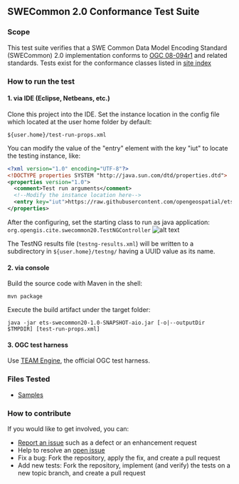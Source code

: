## SWECommon 2.0 Conformance Test Suite

### Scope

This test suite verifies that a SWE Common Data Model Encoding Standard (SWECommon) 2.0 implementation conforms 
to [OGC 08-094r1](http://portal.opengeospatial.org/files/?artifact_id=41157) and related 
standards. Tests exist for the conformance classes listed in [site index](https://github.com/opengeospatial/ets-swecommon20/blob/master/src/site/markdown/index.md)

### How to run the test
#### 1. via IDE (Eclipse, Netbeans, etc.)
Clone this project into the IDE.
Set the instance location in the config file which located at the user home folder by default:

 `${user.home}/test-run-props.xml`

You can modify the value of the "entry" element with the key "iut" to locate the testing instance, like:
```xml
<?xml version="1.0" encoding="UTF-8"?>
<!DOCTYPE properties SYSTEM "http://java.sun.com/dtd/properties.dtd">
<properties version="1.0">
  <comment>Test run arguments</comment>
  <!--Modify the instance location here-->
  <entry key="iut">https://raw.githubusercontent.com/opengeospatial/ets-swecommon20/master/src/test/resources/examples/spec/simple_components.xml</entry>
</properties>
```
After the configuring, set the starting class to run as java application:
`org.opengis.cite.swecommon20.TestNGController`
![alt text](https://raw.githubusercontent.com/opengeospatial/ets-sensorml20/schematron/src/test/resources/main-class-to-run.png "the starting class to run")

The TestNG results file (`testng-results.xml`) will be written to a subdirectory
in `${user.home}/testng/` having a UUID value as its name.
#### 2. via console
Build the source code with Maven in the shell:

`mvn package`

Execute the build artifact under the target folder:

`java -jar ets-swecommon20-1.0-SNAPSHOT-aio.jar [-o|--outputDir $TMPDIR] [test-run-props.xml]`

#### 3. OGC test harness

Use [TEAM Engine](https://github.com/opengeospatial/teamengine), the official OGC test harness.
### Files Tested
  * [Samples](https://github.com/opengeospatial/ets-swecommon20/tree/master/src/test/resources/examples) 

### How to contribute

If you would like to get involved, you can:

* [Report an issue](https://github.com/opengeospatial/ets-swecommon20/issues) such as a defect or
an enhancement request
* Help to resolve an [open issue](https://github.com/opengeospatial/ets-swecommon20/issues?q=is%3Aopen)
* Fix a bug: Fork the repository, apply the fix, and create a pull request
* Add new tests: Fork the repository, implement (and verify) the tests on a new topic branch, and create a pull request
